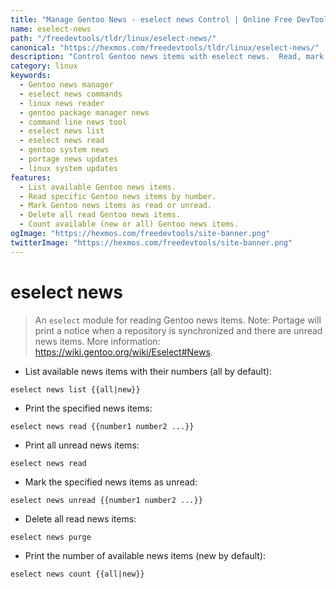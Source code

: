 ```yaml
---
title: "Manage Gentoo News - eselect news Control | Online Free DevTools by Hexmos"
name: eselect-news
path: "/freedevtools/tldr/linux/eselect-news/"
canonical: "https://hexmos.com/freedevtools/tldr/linux/eselect-news/"
description: "Control Gentoo news items with eselect news.  Read, mark as read/unread, and manage news efficiently using command-line interface. Free online tool, no registration required."
category: linux
keywords:
  - Gentoo news manager
  - eselect news commands
  - linux news reader
  - gentoo package manager news
  - command line news tool
  - eselect news list
  - eselect news read
  - gentoo system news
  - portage news updates
  - linux system updates
features:
  - List available Gentoo news items.
  - Read specific Gentoo news items by number.
  - Mark Gentoo news items as read or unread.
  - Delete all read Gentoo news items.
  - Count available (new or all) Gentoo news items.
ogImage: "https://hexmos.com/freedevtools/site-banner.png"
twitterImage: "https://hexmos.com/freedevtools/site-banner.png"
---
```


# eselect news

> An `eselect` module for reading Gentoo news items.
> Note: Portage will print a notice when a repository is synchronized and there are unread news items.
> More information: <https://wiki.gentoo.org/wiki/Eselect#News>.

- List available news items with their numbers (all by default):

`eselect news list {{all|new}}`

- Print the specified news items:

`eselect news read {{number1 number2 ...}}`

- Print all unread news items:

`eselect news read`

- Mark the specified news items as unread:

`eselect news unread {{number1 number2 ...}}`

- Delete all read news items:

`eselect news purge`

- Print the number of available news items (new by default):

`eselect news count {{all|new}}`
